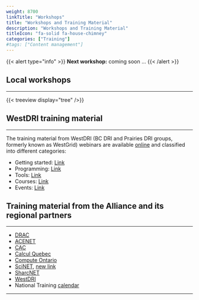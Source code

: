 ```yaml
---
weight: 8700
linkTitle: "Workshops"
title: "Workshops and Training Material"
description: "Workshops and Training Material"
titleIcon: "fa-solid fa-house-chimney"
categories: ["Training"]
#tags: ["Content management"]
---
```


{{< alert type="info" >}}
**Next workshop:** coming soon ...
{{< /alert >}}

## Local workshops
---

{{< treeview 
    display="tree"
/>}}

## WestDRI training material
---

The training material from WestDRI (BC DRI and Prairies DRI groups, formerly known as WestGrid) webinars are available [online](https://training.westdri.ca/) and classified into different categories:

* Getting started: [Link](https://training.westdri.ca/getting-started/)
* Programming: [Link](https://training.westdri.ca/programming/)
* Tools: [Link](https://training.westdri.ca/tools/)
* Courses: [Link](https://training.westdri.ca/courses/)
* Events: [Link](https://training.westdri.ca/blog/)

## Training material from the Alliance and its regional partners
---

* [DRAC](https://alliancecan.ca/en/training)
* [ACENET](https://www.ace-net.ca/training.html)
* [CAC](https://cac.queensu.ca/about_us/events-training/)
* [Calcul Quebec](https://www.calculquebec.ca/en/academic-research-services/procedures/)
* [Compute Ontario](https://www.computeontario.ca/calendar-and-events)
* [SciNET](https://support.scinet.utoronto.ca/education/browse.php), [new link](https://education.scinet.utoronto.ca/course/index.php)
* [SharcNET](https://training.sharcnet.ca/courses/)
* [WestDRI](https://training.westdri.ca/)
* National Training [calendar](https://alliancecan.ca/en/services/advanced-research-computing/technical-support/training-calendar)
---

<!-- Changes and update:
* 
*
*
-->

